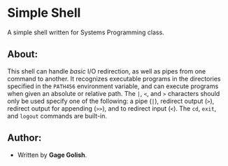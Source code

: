 # Simple Shell

A simple shell written for Systems Programming class.

## About:

This shell can handle *basic* I/O redirection, as well as pipes from one command
to another. It recognizes executable programs in the directories specified in
the ``PATH456`` environment variable, and can execute programs when given an
absolute or relative path. The ``|``, ``<``, and ``>`` characters should only be
used specify one of the following: a pipe (``|``), redirect output (``>``),
redirect output for appending (``>>``), and to redirect input (``<``). The ``cd``,
``exit``, and ``logout`` commands are built-in.

## Author:

* Written by **Gage Golish**.

